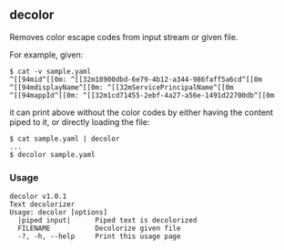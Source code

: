 ## decolor
Removes color escape codes from input stream or given file.

For example, given: 

```
$ cat -v sample.yaml
^[[94mid^[[0m: ^[[32m18900dbd-6e79-4b12-a344-986faff5a6cd^[[0m
^[[94mdisplayName^[[0m: ^[[32mServicePrincipalName^[[0m
^[[94mappId^[[0m: ^[[32m1cd71455-2ebf-4a27-a56e-1491d22700db^[[0m
```
it can print above without the color codes by either having the content piped to it, or directly loading the file: 

```
$ cat sample.yaml | decolor
...
$ decolor sample.yaml
```

### Usage
```
decolor v1.0.1
Text decolorizer
Usage: decolor [options]
  |piped input|      Piped text is decolorized
  FILENAME           Decolorize given file
  -?, -h, --help     Print this usage page
```
